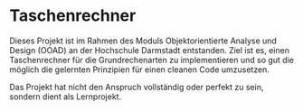 # Taschenrechner
Dieses Projekt ist im Rahmen des Moduls Objektorientierte Analyse und Design (OOAD) an der Hochschule Darmstadt entstanden. Ziel ist es, einen Taschenrechner für die Grundrechenarten zu implementieren und so gut die möglich die gelernten Prinzipien für einen cleanen Code umzusetzen.

Das Projekt hat nicht den Anspruch vollständig oder perfekt zu sein, sondern dient als Lernprojekt. 
